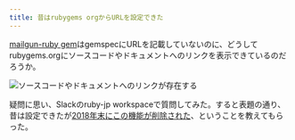 ```yaml
---
title: 昔はrubygems orgからURLを設定できた
---
```

[mailgun-ruby gem](https://rubygems.org/gems/mailgun-ruby)はgemspecにURLを記載していないのに、どうしてrubygems.orgにソースコードやドキュメントへのリンクを表示できているのだろうか。

![](https://lh3.googleusercontent.com/docs/AG8NV2bZnif5HZ25tkQ6cx9wMlAMTLulEtIzuzpG_6fWp7drC6Jr20eCEPCkdkkWDHPoDoy_A70rOk7omOSVAVFVimxaEiLFR2eg30ihFzk7NvkR_kyPZn1wtNhxMlVpoDSP4nvzK5z7JvUB0L9l-GzSSt5tfbjwA22vulcDou_Nz67QFCFl98nq2u1LqzZDq2WRMd1d6f7KHNl2IHXStUKWrPruuV5ML7WhS8Bu2aRXVfoFEg9SlbJMI5KTSfra3FszGOcD6n3IiUmSRGsTcffAP7iDeZNWklYzCvRCviTbXLFDozwMpP308Rqg0bDFCGwC3EIqvtovhj1UGGl3Jnw8SQMEJ_6bJ9ODyFYuL32z6O_OpDnxVZiqgMHrJ1O6tF_JJXvTYMMfByqvCAipXasQXkMZgxTE4GiGn3UL_tno_g3kgd39OGGBBMj2Ap2wPoVwtJlWitbjUg2i5B7cbbkTHdB--lq97Ls7Kd5bYPVyhQER9kdoQGEd6T_Bi9XrKGgA_ppPUp4FPNiwHmm51Lm1Ut7j9X3hNtiFNsQOQidIvlQoaiimR9pCirgVSU6wxtMTGT1skDK9Vs1Dc46Gkxow11jDZbz5Txj1b5i369GPCAs6ltNs_yath-HMldtva6AH3JtL3ZSegWbVtB39pwWEzkt4Afb_q2DI-ijT9F5M_Vvl6lI2yQ8bH_ZybB7JPhEzZAZ98_XoVVXTqKwzwRoZNj7vV67qA1wrXGXEXRnD_E4RM_J2_sQ0w6LpBzDUMO1V-g4h86xL119xwSJsW4sKej2IUAT1-OFn_a2XbBnNjRKZsD09VlJfTWSbkngJ4M6WUpI2DOI8K-wNFd7_gahhEZD-FZ-2TasG78M5YwDWTChJzMZOYdzV9j6imJ-8P5jU1JVMdeVXYSXrRuecl4uaAMAWnKCVfY2_1Jas97FxuK_8-MV6z3G_5Or6fyrhKRvvEkFMi27XEltJ2t1DHHoua0SWEgPAb57F3G08nPdFaYcEx5PLLbaVDs-4DbFTKIEJnZqzoxiywvZiWOjeLyHmh07kiW2OGuYvaD3knQ9GbGwXtsB21PHh_4PW20Qd-Dri3WDP6wIEVmn6NkZzsSr3ycAVkX5jx_Q0jpywgbwRbQ3DoakPSh721klUFQCKHT_o2xZC44Mzb60ZKqfcRhDzcfP5H9hQbt0Xa9kqRfeAYyhm-09Ncpc_Qe4t4HKLZaI2Avlm8ytpK2aBIp0oGSBn4SCgNblJo38RYVHn3k5slqb0xy3c "ソースコードやドキュメントへのリンクが存在する")

疑問に思い、Slackのruby-jp workspaceで質問してみた。すると表題の通り、昔は設定できたが[2018年末にこの機能が削除された](https://github.com/rubygems/rubygems.org/pull/1815)、ということを教えてもらった。
